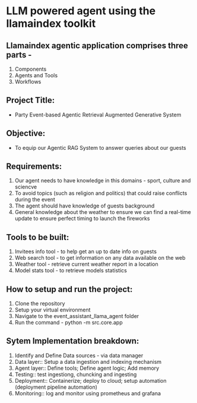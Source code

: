 # LLM powered agent using the llamaindex toolkit

## Llamaindex agentic application comprises three parts - 
1. Components
2. Agents and Tools
3. Workflows

## Project Title: 
* Party Event-based Agentic Retrieval Augmented Generative System

## Objective: 
* To equip our Agentic RAG System to answer queries about our guests

## Requirements:
1. Our agent needs to have knowledge in this domains - sport, culture and sciencve
2. To avoid topics (such as religion and politics) that could raise conflicts during the event
3. The agent should have knowledge of guests background
4. General knowledge about the weather to ensure we can find a real-time update to ensure perfect timing to launch the fireworks

## Tools to be built:
1. Invitees info tool - to help get an up to date info on guests
2. Web search tool - to get information on any data available on the web
3. Weather tool - retrieve current weather report in a location
4. Model stats tool - to retrieve models statistics

## How to setup and run the project:
1. Clone the repository
2. Setup your virtual environment
3. Navigate to the event_assistant_llama_agent folder
4. Run the command  - python -m src.core.app


## Sytem Implementation breakdown:
1. Identify and Define Data sources - via data manager 
2. Data layer:: Setup a data ingestion and indexing mechanism
3. Agent layer:: Define tools; Define agent logic; Add memory
4. Testing:: test ingestiong, chuncking and ingesting
5. Deployment:: Containerize; deploy to cloud; setup automation (deployment pipeline automation)
6. Monitoring:: log and monitor using prometheus and grafana